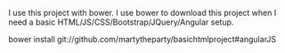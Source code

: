 I use this project with bower.  I use bower to download this project when I need
a basic HTML/JS/CSS/Bootstrap/JQuery/Angular setup.

bower install git://github.com/martytheparty/basichtmlproject#angularJS
